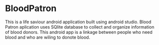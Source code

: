 # BloodPatron
This is a life saviour android application built using android studio.
Blood Patron aplication uses SQlite database to collect and organize information of blood donors.
This android app is a linkage between people who need blood and who are wiling to donote blood.
